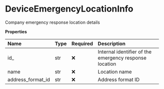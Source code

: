 # DeviceEmergencyLocationInfo

Company emergency response location details

**Properties**

| Name              | Type | Required | Description                                            |
| :---------------- | :--- | :------- | :----------------------------------------------------- |
| id\_              | str  | ❌       | Internal identifier of the emergency response location |
| name              | str  | ❌       | Location name                                          |
| address_format_id | str  | ❌       | Address format ID                                      |

<!-- This file was generated by liblab | https://liblab.com/ -->
